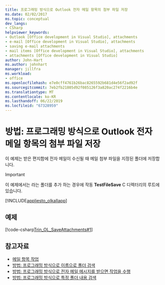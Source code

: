 ```yaml
---
title: 프로그래밍 방식으로 Outlook 전자 메일 항목의 첨부 파일 저장
ms.date: 02/02/2017
ms.topic: conceptual
dev_langs:
- CSharp
helpviewer_keywords:
- Outlook [Office development in Visual Studio], attachments
- e-mail [Office development in Visual Studio], attachments
- saving e-mail attachments
- mail items [Office development in Visual Studio], attachments
- attachments [Office development in Visual Studio]
author: John-Hart
ms.author: johnhart
manager: jillfra
ms.workload:
- office
ms.openlocfilehash: e7e0cff4761b26bac8265592b681d4e56f2ad92f
ms.sourcegitcommit: 7eb2fb21805d92f085126f3a820ac274f2216b4e
ms.translationtype: MT
ms.contentlocale: ko-KR
ms.lasthandoff: 06/22/2019
ms.locfileid: "67328959"
---
```

# <a name="how-to-programmatically-save-attachments-from-outlook-email-items"></a>방법: 프로그래밍 방식으로 Outlook 전자 메일 항목의 첨부 파일 저장

이 예제는 받은 편지함에 전자 메일이 수신될 때 메일 첨부 파일을 지정된 폴더에 저장합니다.

> [!IMPORTANT]
> 이 예제에서는 라는 폴더를 추가 하는 경우에 작동 **TestFileSave** C 디렉터리의 루트에 있습니다.

[!INCLUDE[appliesto_olkallapp](../vsto/includes/appliesto-olkallapp-md.md)]

## <a name="example"></a>예제

[!code-csharp[Trin_OL_SaveAttachments#1](../vsto/codesnippet/CSharp/Trin_OL_SaveAttachments/thisaddin.cs#1)]

## <a name="see-also"></a>참고자료

- [메일 항목 작업](../vsto/working-with-mail-items.md)
- [방법: 프로그래밍 방식으로 이름으로 폴더 검색](../vsto/how-to-programmatically-retrieve-a-folder-by-name.md)
- [방법: 프로그래밍 방식으로 전자 메일 메시지를 받으면 작업을 수행](../vsto/how-to-programmatically-perform-actions-when-an-e-mail-message-is-received.md)
- [방법: 프로그래밍 방식으로 특정 폴더 내용 검색](../vsto/how-to-programmatically-search-within-a-specific-folder.md)
